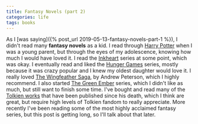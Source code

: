 ```yaml
---
title: Fantasy Novels (part 2)
categories: life
tags: books
---
```


As I [was saying]({% post_url 2019-05-13-fantasy-novels-part-1 %}), I didn't read many **fantasy novels** as a kid. I read through [Harry Potter](https://www.goodreads.com/series/45175-harry-potter) when I was a young parent, but through the eyes of my adolescence, knowing how much I would have loved it. I read the [Inkheart](https://www.goodreads.com/series/44451-inkworld) series at some point, which was okay. I eventually read and liked the [Hunger Games](https://www.goodreads.com/series/73758-the-hunger-games) series, mostly because it was crazy popular and I knew my oldest daughter would love it. I really loved [The Wingfeather Saga](https://www.goodreads.com/series/44505-the-wingfeather-saga), by Andrew Peterson, which I highly recommend. I also started [The Green Ember](https://www.goodreads.com/book/show/23754884-the-green-ember) series, which I didn't like as much, but still want to finish some time. I've bought and read many of the [Tolkien works](https://www.goodreads.com/series/58083-middle-earth-universe) that have been published since his death, which I think are great, but require high levels of Tolkien fandom to really appreciate. More recently I've been reading some of the most highly acclaimed fantasy series, but this post is getting long, so I'll talk about that later.
